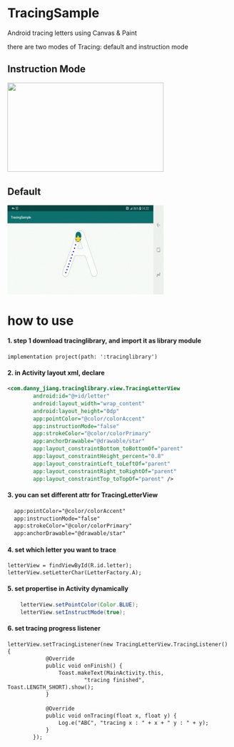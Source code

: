 # TracingSample
Android tracing letters using Canvas & Paint

there are two modes of Tracing: default and instruction mode

## Instruction Mode

<img src='https://github.com/McoyJiang/TracingSample/blob/master/images/ins2.gif' width='350' height='200'>

## Default

<img src='https://github.com/McoyJiang/TracingSample/blob/master/images/unins.gif' width='350' height='200'>


# how to use
#### 1. step 1 download tracinglibrary, and import it as library module

```
implementation project(path: ':tracinglibrary')
```

#### 2. in Activity layout xml, declare 
```xml
<com.danny_jiang.tracinglibrary.view.TracingLetterView
        android:id="@+id/letter"
        android:layout_width="wrap_content"
        android:layout_height="0dp"
        app:pointColor="@color/colorAccent"
        app:instructionMode="false"
        app:strokeColor="@color/colorPrimary"
        app:anchorDrawable="@drawable/star"
        app:layout_constraintBottom_toBottomOf="parent"
        app:layout_constraintHeight_percent="0.8"
        app:layout_constraintLeft_toLeftOf="parent"
        app:layout_constraintRight_toRightOf="parent"
        app:layout_constraintTop_toTopOf="parent" />
```
#### 3. you can set different attr for TracingLetterView
```xml
  app:pointColor="@color/colorAccent"
  app:instructionMode="false"
  app:strokeColor="@color/colorPrimary"
  app:anchorDrawable="@drawable/star"
```  

#### 4. set which letter you want to trace
```
letterView = findViewById(R.id.letter);
letterView.setLetterChar(LetterFactory.A);
```

#### 5. set propertise in Activity dynamically

```java
    letterView.setPointColor(Color.BLUE);
    letterView.setInstructMode(true);    
```



#### 6. set tracing progress listener
```
letterView.setTracingListener(new TracingLetterView.TracingListener() {
            @Override
            public void onFinish() {
                Toast.makeText(MainActivity.this,
                        "tracing finished", Toast.LENGTH_SHORT).show();
            }

            @Override
            public void onTracing(float x, float y) {
                Log.e("ABC", "tracing x : " + x + " y : " + y);
            }
        });
```
